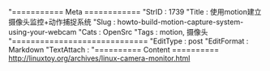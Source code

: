 "=========== Meta ============
"StrID : 1739
"Title : 使用motion建立摄像头监控+动作捕捉系统
"Slug  : howto-build-motion-capture-system-using-your-webcam
"Cats  : OpenSrc
"Tags  : motion, 摄像头
"=============================
"EditType   : post
"EditFormat : Markdown
"TextAttach : 
"========== Content ==========
http://linuxtoy.org/archives/linux-camera-monitor.html
